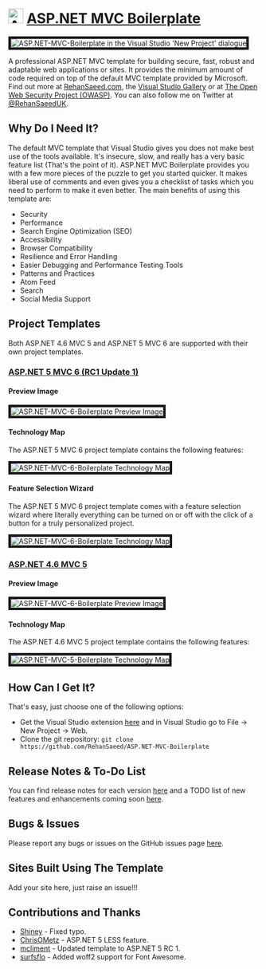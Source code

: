 <h1>
    <img src="https://raw.githubusercontent.com/RehanSaeed/ASP.NET-MVC-Boilerplate/master/Images/Nuget Icon.png" alt="ASP.NET MVC Boilerplate Logo" width="30px" height="30px" /> <a href="https://github.com/RehanSaeed/ASP.NET-MVC-Boilerplate">ASP.NET MVC Boilerplate</a>
</h1>

<img alt="ASP.NET-MVC-Boilerplate in the Visual Studio 'New Project' dialogue"
     border="5"
     src="https://github.com/RehanSaeed/ASP.NET-MVC-Boilerplate/blob/master/Images/New%20Project.png" />

A professional ASP.NET MVC template for building secure, fast, robust and adaptable web applications or sites. It provides the minimum amount of code required on top of the default MVC template provided by Microsoft. Find out more at [RehanSaeed.com](http://rehansaeed.com/asp-net-mvc-boilerplate/), the [Visual Studio Gallery](https://visualstudiogallery.msdn.microsoft.com/6cf50a48-fc1e-4eaf-9e82-0b2a6705ca7d) or at [The Open Web Security Project (OWASP)](https://www.owasp.org/index.php/OWASP_ASP.NET_MVC_Boilerplate_Project). You can also follow me on Twitter at [@RehanSaeedUK](https://twitter.com/rehansaeeduk).</p>

## Why Do I Need It?

The default MVC template that Visual Studio gives you does not make best use of the tools available. It's insecure, slow, and really has a very basic feature list (That's the point of it). ASP.NET MVC Boilerplate provides you with a few more pieces of the puzzle to get you started quicker. It makes liberal use of comments and even gives you a checklist of tasks which you need to perform to make it even better. The main benefits of using this template are:

- Security
- Performance
- Search Engine Optimization (SEO)
- Accessibility
- Browser Compatibility
- Resilience and Error Handling
- Easier Debugging and Performance Testing Tools
- Patterns and Practices
- Atom Feed
- Search
- Social Media Support

## Project Templates

Both ASP.NET 4.6 MVC 5 and ASP.NET 5 MVC 6 are supported with their own project templates.

### [ASP.NET 5 MVC 6 (RC1 Update 1)](https://github.com/RehanSaeed/ASP.NET-MVC-Boilerplate/blob/master/MVC%206.md)

#### Preview Image

<img alt="ASP.NET-MVC-6-Boilerplate Preview Image"
     border="5"
     src="https://github.com/RehanSaeed/ASP.NET-MVC-Boilerplate/blob/master/Images/MVC%206%20Preview%20Image.png" />

#### Technology Map

The ASP.NET 5 MVC 6 project template contains the following features:

<img alt="ASP.NET-MVC-6-Boilerplate Technology Map"
     border="5"
     src="https://github.com/RehanSaeed/ASP.NET-MVC-Boilerplate/blob/master/Images/MVC%206%20Technology%20Map.png" />

#### Feature Selection Wizard

The ASP.NET 5 MVC 6 project template comes with a feature selection wizard where literally everything can be turned on 
or off with the click of a button for a truly personalized project.

<img alt="ASP.NET-MVC-6-Boilerplate Technology Map"
     border="5"
     src="https://github.com/RehanSaeed/ASP.NET-MVC-Boilerplate/blob/master/Images/ASP.NET%20MVC%20Boilerplate%20Feature%20Selection%20Wizard 1.png" />

### [ASP.NET 4.6 MVC 5](https://github.com/RehanSaeed/ASP.NET-MVC-Boilerplate/blob/master/MVC%205.md)

#### Preview Image

<img alt="ASP.NET-MVC-6-Boilerplate Preview Image"
     border="5"
     src="https://github.com/RehanSaeed/ASP.NET-MVC-Boilerplate/blob/master/Images/MVC%205%20Preview%20Image.png" />

#### Technology Map

The ASP.NET 4.6 MVC 5 project template contains the following features:

<img alt="ASP.NET-MVC-5-Boilerplate Technology Map"
     border="5"
     src="https://github.com/RehanSaeed/ASP.NET-MVC-Boilerplate/blob/master/Images/MVC%205%20Technology%20Map.png" />

## How Can I Get It?
That's easy, just choose one of the following options:

- Get the Visual Studio extension [here](https://visualstudiogallery.msdn.microsoft.com/6cf50a48-fc1e-4eaf-9e82-0b2a6705ca7d) and in Visual Studio go to File -> New Project -> Web.
- Clone the git repository: `git clone https://github.com/RehanSaeed/ASP.NET-MVC-Boilerplate`

## Release Notes & To-Do List
You can find release notes for each version [here](https://github.com/RehanSaeed/ASP.NET-MVC-Boilerplate/blob/master/Source/Boilerplate.Vsix/Release%20Notes.txt) and a TODO list of new features and enhancements coming soon [here](https://github.com/RehanSaeed/ASP.NET-MVC-Boilerplate/blob/master/TODO.md).

## Bugs & Issues

Please report any bugs or issues on the GitHub issues page [here](https://github.com/RehanSaeed/ASP.NET-MVC-Boilerplate/issues).

## Sites Built Using The Template

Add your site here, just raise an issue!!!

## Contributions and Thanks

- [Shiney](https://github.com/Shiney) - Fixed typo.
- [ChrisOMetz](https://github.com/ChrisOMetz) - ASP.NET 5 LESS feature.
- [mcliment](https://github.com/mcliment) - Updated template to ASP.NET 5 RC 1.
- [surfsflo](https://github.com/surfsflo) - Added woff2 support for Font Awesome.
